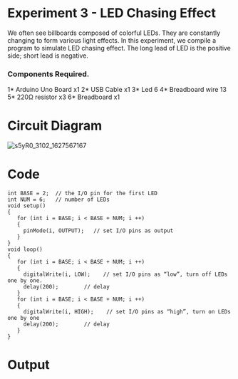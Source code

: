 # Experiment 3 -  LED Chasing Effect

We often see billboards composed of colorful LEDs. They are constantly changing to form various light effects. 
In this experiment, we compile a program to simulate LED chasing effect.
The long lead of LED is the positive side; short lead is negative.

### Components Required.

1* Arduino Uno Board x1
2* USB Cable x1
3* Led 6
4* Breadboard wire 13
5* 220Ω resistor x3
6* Breadboard x1



# Circuit Diagram

![s5yR0_3102_1627567167](https://user-images.githubusercontent.com/76148902/146768426-eac7b2fb-1681-4f5c-9224-b5d4b05d2ae7.png)


# Code

```
int BASE = 2;  // the I/O pin for the first LED
int NUM = 6;   // number of LEDs
void setup()
{
   for (int i = BASE; i < BASE + NUM; i ++) 
   {
     pinMode(i, OUTPUT);   // set I/O pins as output
   }
}
void loop()
{
   for (int i = BASE; i < BASE + NUM; i ++) 
   {
     digitalWrite(i, LOW);    // set I/O pins as “low”, turn off LEDs one by one.
     delay(200);        // delay
   }
   for (int i = BASE; i < BASE + NUM; i ++) 
   {
     digitalWrite(i, HIGH);    // set I/O pins as “high”, turn on LEDs one by one
     delay(200);        // delay
   }  
}
```

# Output

